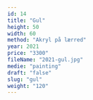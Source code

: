 ```yaml
---
id: 14
title: "Gul"
height: 50
width: 60
method: "Akryl på lærred"
year: 2021
price: "3300"
fileName: "2021-gul.jpg"
medie: "painting"
draft: "false"
slug: "gul"
weight: "120"
---
```


